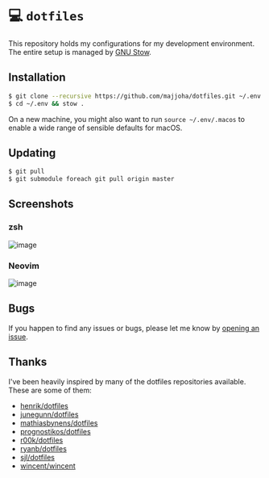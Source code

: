 # 💻 `dotfiles`
This repository holds my configurations for my development environment. The
entire setup is managed by [GNU Stow](https://www.gnu.org/software/stow/).

## Installation
```bash
$ git clone --recursive https://github.com/majjoha/dotfiles.git ~/.env
$ cd ~/.env && stow .
```

On a new machine, you might also want to run `source ~/.env/.macos` to enable a
wide range of sensible defaults for macOS.

## Updating
```bash
$ git pull
$ git submodule foreach git pull origin master
```

## Screenshots
### zsh
![image](https://d26dzxoao6i3hh.cloudfront.net/items/1j463O3q1L113B1J2T2n/Screen%20Shot%202017-03-29%20at%2008.40.48.png?v=cded6fe2)

### Neovim
![image](https://d26dzxoao6i3hh.cloudfront.net/items/0y0V0j0r342O2d0E1N2M/Screen%20Shot%202017-03-29%20at%2008.41.50.png?v=50457136)

## Bugs
If you happen to find any issues or bugs, please let me know by
[opening an issue](https://github.com/majjoha/dotfiles/issues).

## Thanks
I've been heavily inspired by many of the dotfiles repositories available.
These are some of them:

* [henrik/dotfiles](https://github.com/henrik/dotfiles)
* [junegunn/dotfiles](https://github.com/junegunn/dotfiles)
* [mathiasbynens/dotfiles](https://github.com/mathiasbynens/dotfiles)
* [prognostikos/dotfiles](https://github.com/prognostikos/dotfiles)
* [r00k/dotfiles](https://github.com/r00k/dotfiles)
* [ryanb/dotfiles](https://github.com/ryanb/dotfiles)
* [sjl/dotfiles](https://bitbucket.org/sjl/dotfiles/src)
* [wincent/wincent](https://github.com/wincent/wincent)
